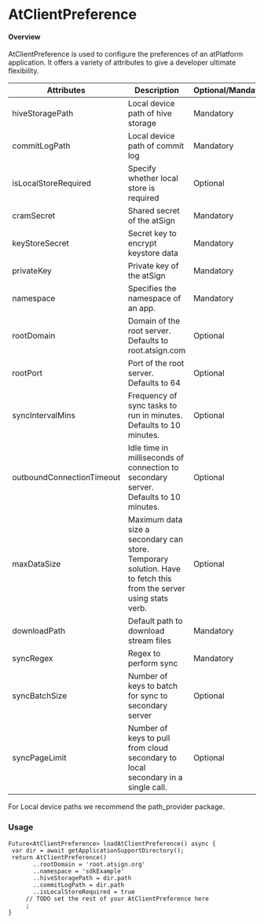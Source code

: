 # AtClientPreference

#### Overview <a href="#overview" id="overview"></a>

AtClientPreference is used to configure the preferences of an atPlatform application. It offers a variety of attributes to give a developer ultimate flexibility.

| Attributes                | Description                                                                                                       | Optional/Mandatory | Default Value   |
| ------------------------- | ----------------------------------------------------------------------------------------------------------------- | ------------------ | --------------- |
| hiveStoragePath           | Local device path of hive storage                                                                                 | Mandatory          | N/A             |
| commitLogPath             | Local device path of commit log                                                                                   | Mandatory          | N/A             |
| isLocalStoreRequired      | Specify whether local store is required                                                                           | Optional           | false           |
| cramSecret                | Shared secret of the atSign                                                                                       | Mandatory          | N/A             |
| keyStoreSecret            | Secret key to encrypt keystore data                                                                               | Mandatory          | N/A             |
| privateKey                | Private key of the atSign                                                                                         | Mandatory          | N/A             |
| namespace                 | Specifies the namespace of an app.                                                                                | Mandatory          | N/A             |
| rootDomain                | Domain of the root server. Defaults to root.atsign.com                                                            | Optional           | root.atsign.org |
| rootPort                  | Port of the root server. Defaults to 64                                                                           | Optional           | 64              |
| syncIntervalMins          | Frequency of sync tasks to run in minutes. Defaults to 10 minutes.                                                | Optional           | 10              |
| outboundConnectionTimeout | Idle time in milliseconds of connection to secondary server. Defaults to 10 minutes.                              | Optional           | 600000          |
| maxDataSize               | Maximum data size a secondary can store. Temporary solution. Have to fetch this from the server using stats verb. | Optional           | 512000          |
| downloadPath              | Default path to download stream files                                                                             | Mandatory          | N/A             |
| syncRegex                 | Regex to perform sync                                                                                             | Mandatory          | N/A             |
| syncBatchSize             | Number of keys to batch for sync to secondary server                                                              | Optional           | 5               |
| syncPageLimit             | Number of keys to pull from cloud secondary to local secondary in a single call.                                  | Optional           | 10              |

For Local device paths we recommend the path\_provider package.

### Usage <a href="#usage" id="usage"></a>

```
Future<AtClientPreference> loadAtClientPreference() async {
 var dir = await getApplicationSupportDirectory();
 return AtClientPreference()
       ..rootDomain = 'root.atsign.org'
       ..namespace = 'sdkExample'
       ..hiveStoragePath = dir.path
       ..commitLogPath = dir.path
       ..isLocalStoreRequired = true
     // TODO set the rest of your AtClientPreference here
     ;
}
```
